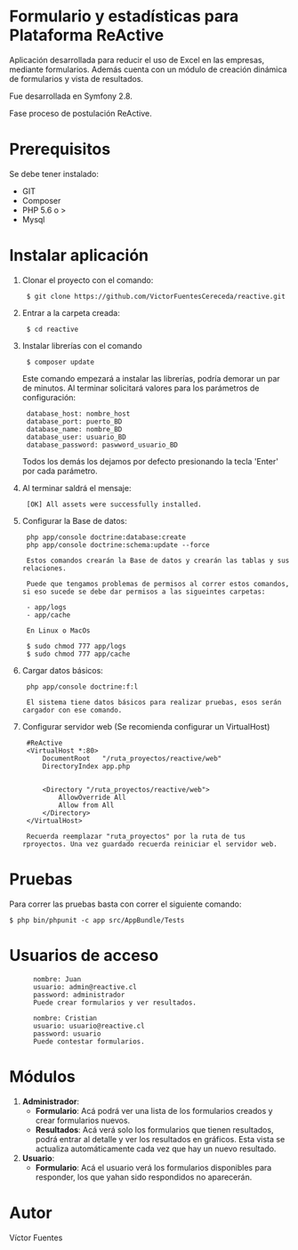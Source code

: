 Formulario y estadísticas para Plataforma ReActive
========

Aplicación desarrollada para reducir el uso de Excel en las empresas, mediante formularios. Además cuenta con un módulo 
de creación dinámica de formularios y vista de resultados.

Fue desarrollada en Symfony 2.8.

Fase proceso de postulación ReActive.

Prerequisitos
========

Se debe tener instalado:
- GIT
- Composer
- PHP 5.6 o >
- Mysql

Instalar aplicación
========
1. Clonar el proyecto con el comando:<br>

        $ git clone https://github.com/VictorFuentesCereceda/reactive.git

2. Entrar a la carpeta creada: <br>
    
        $ cd reactive

3. Instalar librerías con el comando
  
        $ composer update 
    
   Este comando empezará a instalar las librerías, podría demorar un par de minutos. 
   Al terminar solicitará valores para los parámetros de configuración:
   
        database_host: nombre_host
        database_port: puerto_BD
        database_name: nombre_BD
        database_user: usuario_BD
        database_password: paswword_usuario_BD
    
    Todos los demás los dejamos por defecto presionando la tecla 'Enter' por cada parámetro.
    
4. Al terminar  saldrá el mensaje:
        
        [OK] All assets were successfully installed. 
        
5. Configurar la Base de datos:
  
        php app/console doctrine:database:create
        php app/console doctrine:schema:update --force
        
        Estos comandos crearán la Base de datos y crearán las tablas y sus relaciones.
        
        Puede que tengamos problemas de permisos al correr estos comandos, si eso sucede se debe dar permisos a las sigueintes carpetas:
        
        - app/logs
        - app/cache
        
        En Linux o MacOs
        
        $ sudo chmod 777 app/logs
        $ sudo chmod 777 app/cache
        
6. Cargar datos básicos:

        php app/console doctrine:f:l
        
        El sistema tiene datos básicos para realizar pruebas, esos serán cargador con ese comando.
         
7. Configurar servidor web (Se recomienda configurar un VirtualHost) 

        #ReActive
        <VirtualHost *:80>
            DocumentRoot   "/ruta_proyectos/reactive/web"
            DirectoryIndex app.php
            

            <Directory "/ruta_proyectos/reactive/web">
                AllowOverride All
                Allow from All
            </Directory>
        </VirtualHost>
        
        Recuerda reemplazar "ruta_proyectos" por la ruta de tus rproyectos. Una vez guardado recuerda reiniciar el servidor web.
     
Pruebas
===

Para correr las pruebas basta con correr el siguiente comando:
 
    $ php bin/phpunit -c app src/AppBundle/Tests

Usuarios de acceso
====      
          nombre: Juan
          usuario: admin@reactive.cl
          password: administrador
          Puede crear formularios y ver resultados.
          
          nombre: Cristian
          usuario: usuario@reactive.cl
          password: usuario
          Puede contestar formularios. 

Módulos
===

1.  **Administrador**:
    - **Formulario**: Acá podrá ver una lista de los formularios creados y crear formularios nuevos.
    - **Resultados**: Acá verá solo los formularios que tienen resultados, podrá entrar al detalle y ver los resultados en gráficos. Esta vista se actualiza automáticamente cada vez que hay un nuevo resultado. 
2. **Usuario**:
    - **Formulario**: Acá el usuario verá los formularios disponibles para responder, los que yahan sido respondidos no aparecerán.

Autor
====
Víctor Fuentes